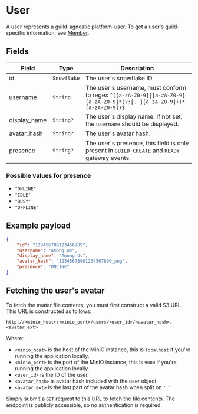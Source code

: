 # User

A user represents a guild-agnostic platform-user. To get a user's guild-specific information, see [Member](member.md).

## Fields

| Field | Type | Description |
| --- | --- | --- |
| id | `Snowflake` | The user's snowflake ID |
| username | `String` | The user's username, must conform to regex `^([a-zA-Z0-9]\|[a-zA-Z0-9][a-zA-Z0-9]*(?:[._][a-zA-Z0-9]+)*[a-zA-Z0-9])$` |
| display_name | `String?` | The user's display name. If not set, the `username` should be displayed. |
| avatar_hash | `String?` | The user's avatar hash. |
| presence | `String?` | The user's presence, this field is only present in `GUILD_CREATE` and `READY` gateway events. |

### Possible values for presence

- `"ONLINE"`
- `"IDLE"`
- `"BUSY"`
- `"OFFLINE"`

## Example payload

```json
{
    "id": "123456789123456789",
    "username": "among_us",
    "display_name": "Among Us",
    "avatar_hash": "12345678901234567890_png",
    "presence": "ONLINE"
}
```

## Fetching the user's avatar

To fetch the avatar file contents, you must first construct a valid S3 URL. This URL is constructed as follows:

```http
http://<minio_host>:<minio_port>/users/<user_id>/<avatar_hash>.<avatar_ext>
```

Where:

- `<minio_host>` is the host of the MinIO instance, this is `localhost` if you're running the application locally.
- `<minio_port>` is the port of the MinIO instance, this is `9000` if you're running the application locally.
- `<user_id>` is the ID of the user.
- `<avatar_hash>` is avatar hash included with the user object.
- `<avatar_ext>` is the last part of the avatar hash when split on `'_'`

Simply submit a `GET` request to this URL to fetch the file contents. The endpoint is publicly accessible, so no authentication is required.

